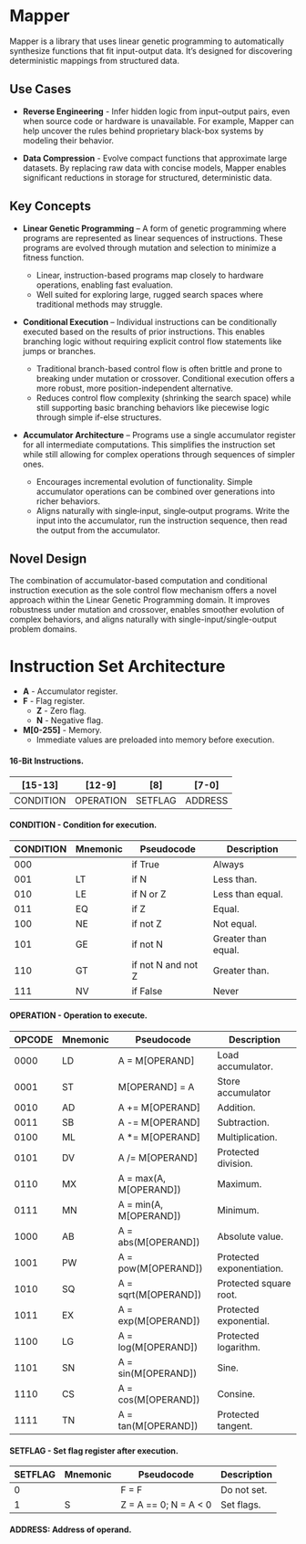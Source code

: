 # Mapper

Mapper is a library that uses linear genetic programming to automatically synthesize functions that fit input-output data. It’s designed for discovering deterministic mappings from structured data.

## Use Cases

- **Reverse Engineering** - Infer hidden logic from input–output pairs, even when source code or hardware is unavailable. For example, Mapper can help uncover the rules behind proprietary black-box systems by modeling their behavior.

- **Data Compression** - Evolve compact functions that approximate large datasets. By replacing raw data with concise models, Mapper enables significant reductions in storage for structured, deterministic data.

## Key Concepts

- **Linear Genetic Programming** – A form of genetic programming where programs are represented as linear sequences of instructions. These programs are evolved through mutation and selection to minimize a fitness function.
  + Linear, instruction-based programs map closely to hardware operations, enabling fast evaluation.
  + Well suited for exploring large, rugged search spaces where traditional methods may struggle.

- **Conditional Execution** – Individual instructions can be conditionally executed based on the results of prior instructions. This enables branching logic without requiring explicit control flow statements like jumps or branches.
  + Traditional branch-based control flow is often brittle and prone to breaking under mutation or crossover. Conditional execution offers a more robust, more position-independent alternative.
  + Reduces control flow complexity (shrinking the search space) while still supporting basic branching behaviors like piecewise logic through simple if-else structures.

- **Accumulator Architecture** – Programs use a single accumulator register for all intermediate computations. This simplifies the instruction set while still allowing for complex operations through sequences of simpler ones.
  - Encourages incremental evolution of functionality. Simple accumulator operations can be combined over generations into richer behaviors.
  - Aligns naturally with single‑input, single‑output programs. Write the input into the accumulator, run the instruction sequence, then read the output from the accumulator.

## Novel Design

The combination of accumulator-based computation and conditional instruction execution as the sole control flow mechanism offers a novel approach within the Linear Genetic Programming domain. It improves robustness under mutation and crossover, enables smoother evolution of complex behaviors, and aligns naturally with single-input/single-output problem domains.

# Instruction Set Architecture

- **A** - Accumulator register.
- **F** - Flag register.
  + **Z** - Zero flag.
  + **N** - Negative flag.
- **M[0-255]** - Memory.
  + Immediate values are preloaded into memory before execution.

#### 16-Bit Instructions.

|[15-13]  |[12-9]   |[8]    |[7-0]  |
|---------|---------|-------|-------|
|CONDITION|OPERATION|SETFLAG|ADDRESS|

#### CONDITION - Condition for execution.

|CONDITION|Mnemonic|Pseudocode            |Description        |
|---------|--------|----------------------|-------------------|
|000      |        |if True               |Always             |
|001      |LT      |if N                  |Less than.         |
|010      |LE      |if N or Z             |Less than equal.   |
|011      |EQ      |if Z                  |Equal.             |
|100      |NE      |if not Z              |Not equal.         |
|101      |GE      |if not N              |Greater than equal.|
|110      |GT      |if not N and not Z    |Greater than.      |
|111      |NV      |if False              |Never              |

#### OPERATION - Operation to execute.

|OPCODE|Mnemonic|Pseudocode            |Description              |
|------|--------|----------------------|-------------------------|
|0000  |LD      |A = M[OPERAND]        |Load accumulator.        |
|0001  |ST      |M[OPERAND] = A        |Store accumulator        |
|0010  |AD      |A += M[OPERAND]       |Addition.                |
|0011  |SB      |A -= M[OPERAND]       |Subtraction.             |
|0100  |ML      |A *= M[OPERAND]       |Multiplication.          |
|0101  |DV      |A /= M[OPERAND]       |Protected division.      |
|0110  |MX      |A = max(A, M[OPERAND])|Maximum.                 |
|0111  |MN      |A = min(A, M[OPERAND])|Minimum.                 |
|1000  |AB      |A = abs(M[OPERAND])   |Absolute value.          |
|1001  |PW      |A = pow(M[OPERAND])   |Protected exponentiation.|
|1010  |SQ      |A = sqrt(M[OPERAND])  |Protected square root.   |
|1011  |EX      |A = exp(M[OPERAND])   |Protected exponential.   |
|1100  |LG      |A = log(M[OPERAND])   |Protected logarithm.     |
|1101  |SN      |A = sin(M[OPERAND])   |Sine.                    |
|1110  |CS      |A = cos(M[OPERAND])   |Consine.                 |
|1111  |TN      |A = tan(M[OPERAND])   |Protected tangent.       |

#### SETFLAG - Set flag register after execution.

|SETFLAG|Mnemonic|Pseudocode            |Description|
|-------|--------|----------------------|-----------|
|0      |        |F = F                 |Do not set.|
|1      |S       |Z = A == 0; N = A < 0 |Set flags. |

#### ADDRESS: Address of operand.
